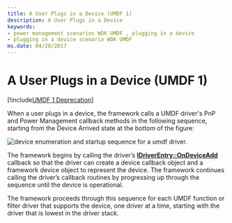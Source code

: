 ```yaml
---
title: A User Plugs in a Device (UMDF 1)
description: A User Plugs in a Device
keywords:
- power management scenarios WDK UMDF , plugging in a device
- plugging in a device scenario WDK UMDF
ms.date: 04/20/2017
---
```


# A User Plugs in a Device (UMDF 1)


[!include[UMDF 1 Deprecation](../includes/umdf-1-deprecation.md)]

When a user plugs in a device, the framework calls a UMDF driver's PnP and Power Management callback methods in the following sequence, starting from the Device Arrived state at the bottom of the figure:

![device enumeration and startup sequence for a umdf driver.](images/umdf-powerup-sequence.png)

The framework begins by calling the driver’s [**IDriverEntry::OnDeviceAdd**](/windows-hardware/drivers/ddi/wudfddi/nf-wudfddi-idriverentry-ondeviceadd) callback so that the driver can create a device callback object and a framework device object to represent the device. The framework continues calling the driver’s callback routines by progressing up through the sequence until the device is operational.

The framework proceeds through this sequence for each UMDF function or filter driver that supports the device, one driver at a time, starting with the driver that is lowest in the driver stack.

